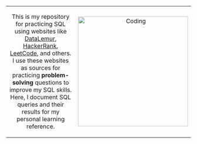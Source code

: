 <table>
  <tr>
    <td align="center" width="60%">
      <p>
        This is my repository for practicing SQL using websites like 
        <a href="https://datalemur.com/">DataLemur</a>, 
        <a href="https://www.hackerrank.com/">HackerRank</a>, 
        <a href="https://leetcode.com/">LeetCode</a>, and others. 
        I use these websites as sources for practicing <strong>problem-solving</strong> 
        questions to improve my SQL skills. Here, I document SQL queries and their 
        results for my personal learning reference.
      </p>
    </td>
    <td align="center" width="40%">
      <img alt="Coding" width="300" src="https://i.pinimg.com/originals/f0/f0/d9/f0f0d932d6e39c7af5aa305cbd8da735.gif">
    </td>
  </tr>
</table>
